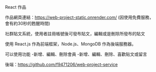 React 作品

作品網頁連結：https://web-project-static.onrender.com/
(因使用免費服務，會有約30秒的甦醒時間)

社群貼文系統，使用者註冊帳號後可發布貼文，編輯或是刪除所發布的貼文

使用 React.js 作為前端框架，Node.js、MongoDB 作為後端服務器。

可以使用功能
-新增、編輯、刪除會員
-新增、編輯、刪除、喜歡貼文或留言


後端：https://github.com/f9471206/web-project-service
